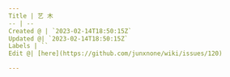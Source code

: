 ```yaml
---
Title | 艺 木
-- | --
Created @ | `2023-02-14T18:50:15Z`
Updated @| `2023-02-14T18:50:15Z`
Labels | ``
Edit @| [here](https://github.com/junxnone/wiki/issues/120)

---
```


